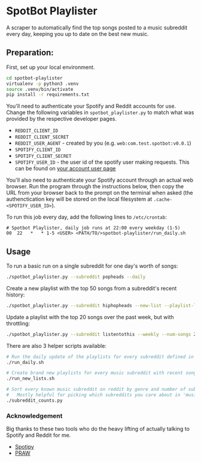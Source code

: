 # SpotBot Playlister

A scraper to automatically find the top songs posted to a music subreddit every
day, keeping you up to date on the best new music.

## Preparation:

First, set up your local environment.

```bash
cd spotbot-playlister
virtualenv -p python3 .venv
source .venv/bin/activate
pip install -r requirements.txt
```

You'll need to authenticate your Spotify and Reddit accounts for use. Change the
following variables in `spotbot_playlister.py` to match what was provided by the
respective developer pages.
* `REDDIT_CLIENT_ID`
* `REDDIT_CLIENT_SECRET`
* `REDDIT_USER_AGENT` - created by you (e.g. `web:com.test.spotbot:v0.0.1`)
* `SPOTIFY_CLIENT_ID`
* `SPOTIFY_CLIENT_SECRET`
* `SPOTIFY_USER_ID` - the user id of the spotify user making requests. This can
  be found on [your account user page](https://www.spotify.com/us/account/overview/)

You'll also need to authenticate your Spotify account through an actual web
browser. Run the program through the instructions below, then copy the URL from
your browser back to the prompt on the terminal when asked (the authenctication
key will be stored on the local filesystem at `.cache-<SPOTIFY_USER_ID>`).

To run this job every day, add the following lines to `/etc/crontab`:
```
# Spotbot Playlister, daily job runs at 22:00 every weekday (1-5)
00  22   *   * 1-5 <USER> <PATH/TO/>spotbot-playlister/run_daily.sh
```

## Usage

To run a basic run on a single subreddit for one day's worth of songs:
```bash
./spotbot_playlister.py --subreddit popheads --daily
```

Create a new playlist with the top 50 songs from a subreddit's recent history:
```bash
./spotbot_playlister.py --subreddit hiphopheads --new-list --playlist-length 50
```

Update a playlist with the top 20 songs over the past week, but with throttling:
```bash
./spotbot_playlister.py --subreddit listentothis --weekly --num-songs 20 --max-spotify-qps 5
```

There are also 3 helper scripts available:
```bash
# Run the daily update of the playlists for every subreddit defined in music_subreddits.txt
./run_daily.sh

# Create brand new playlists for every music subreddit with recent songs
./run_new_lists.sh

# Sort every known music subreddit on reddit by genre and number of subscribers:
#   Mostly helpful for picking which subreddits you care about in 'music_subreddits'
./subreddit_counts.py
```

### Acknowledgement

Big thanks to these two tools who do the heavy lifting of actually talking to
Spotify and Reddit for me.
* [Spotipy](https://github.com/plamere/spotipy)
* [PRAW](https://github.com/praw-dev/praw)

